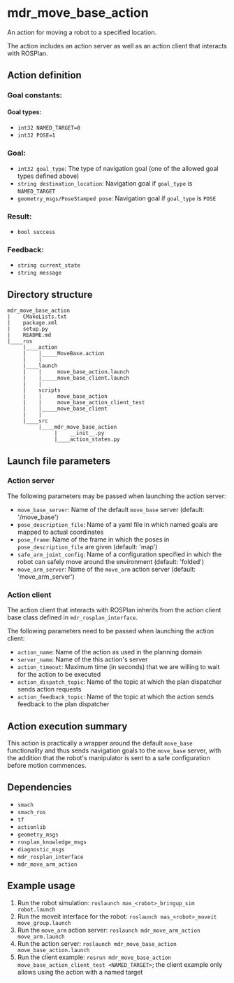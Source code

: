 # mdr_move_base_action

An action for moving a robot to a specified location.

The action includes an action server as well as an action client that interacts with ROSPlan.

## Action definition

### Goal constants:

#### Goal types:

* ``int32 NAMED_TARGET=0``
* ``int32 POSE=1``

### Goal:

* ``int32 goal_type``: The type of navigation goal (one of the allowed goal types defined above)
* ``string destination_location``: Navigation goal if ``goal_type`` is ``NAMED_TARGET``
* ``geometry_msgs/PoseStamped pose``: Navigation goal if ``goal_type`` is ``POSE``

### Result:

* ``bool success``

### Feedback:

* ``string current_state``
* ``string message``

## Directory structure

```
mdr_move_base_action
|    CMakeLists.txt
|    package.xml
|    setup.py
|    README.md
|____ros
     |____action
     |    |_____MoveBase.action
     |    |
     |____launch
     |    |     move_base_action.launch
     |    |_____move_base_client.launch
     |    |
     |    scripts
     |    |     move_base_action
     |    |     move_base_action_client_test
     |    |_____move_base_client
     |    |
     |____src
          |____mdr_move_base_action
               |    __init__.py
               |____action_states.py
```

## Launch file parameters

### Action server

The following parameters may be passed when launching the action server:
* ``move_base_server``: Name of the default `move_base` server (default: '/move_base')
* ``pose_description_file``: Name of a yaml file in which named goals are mapped to actual coordinates
* ``pose_frame``: Name of the frame in which the poses in `pose_description_file` are given (default: 'map')
* ``safe_arm_joint_config``: Name of a configuration specified in which the robot can safely move around the environment (default: 'folded')
* ``move_arm_server``: Name of the `move_arm` action server (default: 'move_arm_server')

### Action client

The action client that interacts with ROSPlan inherits from the action client base class defined in ``mdr_rosplan_interface``.

The following parameters need to be passed when launching the action client:
* ``action_name``: Name of the action as used in the planning domain
* ``server_name``: Name of the this action's server
* ``action_timeout``: Maximum time (in seconds) that we are willing to wait for the action to be executed
* ``action_dispatch_topic``: Name of the topic at which the plan dispatcher sends action requests
* ``action_feedback_topic``: Name of the topic at which the action sends feedback to the plan dispatcher

## Action execution summary

This action is practically a wrapper around the default `move_base` functionality and thus sends navigation goals to the `move_base` server, with the addition that the robot's manipulator is sent to a safe configuration before motion commences.

## Dependencies

* ``smach``
* ``smach_ros``
* ``tf``
* ``actionlib``
* ``geometry_msgs``
* ``rosplan_knowledge_msgs``
* ``diagnostic_msgs``
* ``mdr_rosplan_interface``
* ``mdr_move_arm_action``

## Example usage

1. Run the robot simulation: ``roslaunch mas_<robot>_bringup_sim robot.launch``
2. Run the moveit interface for the robot: ``roslaunch mas_<robot>_moveit move_group.launch``
3. Run the ``move_arm`` action server: ``roslaunch mdr_move_arm_action move_arm.launch``
4. Run the action server: ``roslaunch mdr_move_base_action move_base_action.launch``
5. Run the client example: ``rosrun mdr_move_base_action move_base_action_client_test <NAMED_TARGET>``; the client example only allows using the action with a named target

